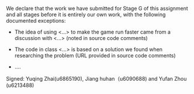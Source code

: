 We declare that the work we have submitted for Stage G of this assignment and all stages before it is entirely our own work, with the following documented exceptions:

* The idea of using <...> to make the game run faster came from a discussion with <...> (noted in source code comments)

* The code in class <...> is based on a solution we found when researching the problem (URL provided in source code comments)

* ....

Signed: Yuqing Zhai(u6865190),  Jiang huhan（u6090688) and Yufan Zhou (u6213488)
